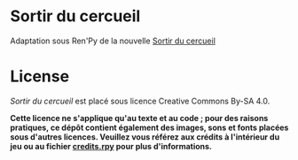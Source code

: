 # Sortir du cercueil

Adaptation sous Ren'Py de la nouvelle [Sortir du cercueil](https://crowdagger.fr/sortir-du-cercueil/)

# License

*Sortir du cercueil* est placé sous licence Creative Commons By-SA 4.0.

**Cette licence ne s'applique qu'au texte et au code ; pour des
raisons pratiques, ce dépôt contient également des images, sons et
fonts placées sous d'autres licences. Veuillez vous référez aux
crédits à l'intérieur du jeu ou au fichier
[credits.rpy](game/credits.rpy) pour plus d'informations.**
